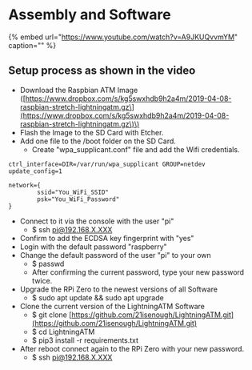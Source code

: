 # Assembly and Software

{% embed url="https://www.youtube.com/watch?v=A9JKUQvvmYM" caption="" %}

## Setup process as shown in the video

* Download the Raspbian ATM Image \([https://www.dropbox.com/s/kg5swxhdb9h2a4m/2019-04-08-raspbian-stretch-lightningatm.gz\](https://www.dropbox.com/s/kg5swxhdb9h2a4m/2019-04-08-raspbian-stretch-lightningatm.gz\)\)
* Flash the Image to the SD Card with Etcher.
* Add one file to the /boot folder on the SD Card.
  * Create "wpa\_supplicant.conf" file and add the Wifi credentials.

```text
ctrl_interface=DIR=/var/run/wpa_supplicant GROUP=netdev
update_config=1

network={
        ssid="You_WiFi_SSID"
        psk="You_WiFi_Password"
}
```

* Connect to it via the console with the user "pi"
  * $ ssh pi@192.168.X.XXX
* Confirm to add the ECDSA key fingerprint with "yes"
* Login with the default password "raspberry"
* Change the default password of the user "pi" to your own
  * $ passwd
  * After confirming the current password, type your new password twice.
* Upgrade the RPi Zero to the newest versions of all Software
  * $ sudo apt update && sudo apt upgrade
* Clone the current version of the LightningATM Software
  * $ git clone [https://github.com/21isenough/LightningATM.git](https://github.com/21isenough/LightningATM.git)
  * $ cd LightningATM
  * $ pip3 install -r requirements.txt
* After reboot connect again to the RPi Zero with your new password.
  * $ ssh pi@192.168.X.XXX

